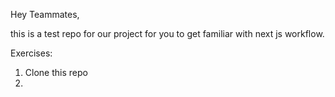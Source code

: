 Hey Teammates, 


this is a test repo for our project for you to get familiar with next js workflow.

Exercises: 

1. Clone this repo
2. 